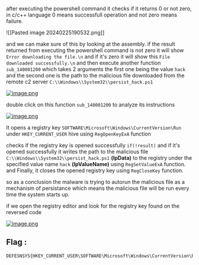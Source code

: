 
after executing the powershell command it checks if it returns 0 or not zero, in c/c++ language 0 means successfull operation and not zero means failure.

![[Pasted image 20240225190532.png]]

and we can make sure of this by looking at the assembly. if the result returned from executing the powershell command is not zero it will show `Error downloading the file.\n` and if it's zero it will show this `File downloaded successfully.\n` and then execute another function `sub_140001200` which takes 2 arguments the first one being the value `hack` and the second one is the path to the malicious file downloaded from the remote c2 server `C:\\Windows\\System32\\persist_hack.ps1`

[![image.png](https://i.postimg.cc/5tCR1Hsj/image.png)](https://postimg.cc/SXmrfKFp)

double click on this function `sub_140001200` to analyze its instructions

[![image.png](https://i.postimg.cc/x1C81mNf/image.png)](https://postimg.cc/GHWdMHjV)

It opens a registry key `SOFTWARE\Microsoft\Windows\CurrentVersion\Run` under `HKEY_CURRENT_USER` hive using `RegOpenKeyExA` function

checks if the registry key is opened successfully `if(!result)` and if it's opened successfully it writes the path to the malicious file `C:\\Windows\\System32\\persist_hack.ps1` **(lpData)** to the registry under the specified value name `hack` **(lpValueName)** using `RegSetValueExA` function. and Finally, it closes the opened registry key using `RegCloseKey` function.

so as a conclusion the malware is trying to autorun the malicious file as a mechanism of persistance which means the malicious file will be run every time the system starts up.

if we open the registry editor and look for the registry key found on the reversed code

[![image.png](https://i.postimg.cc/cHppnpJ1/image.png)](https://postimg.cc/VrFZyHM2)

## Flag : 

```
DEFESNSYS{HKEY_CURRENT_USER\SOFTWARE\Microsoft\Windows\CurrentVersion\Run}
```


